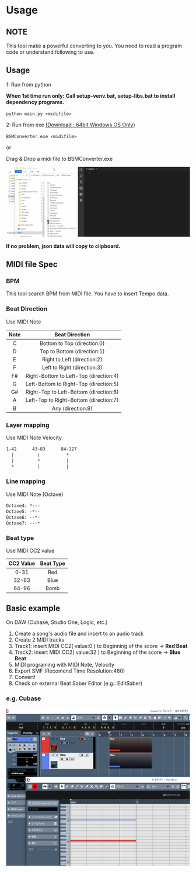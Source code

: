 # Usage

## NOTE
This tool make a powerful converting to you.
You need to read a program code or understand following to use.

## Usage

1: Run from python

**When 1st time run only: Call setup-venv.bat, setup-libs.bat to install dependency programs.**

`python main.py <midifile>`

2: Run from exe [(Download : 64bit Windows OS Only)](https://github.com/r-koubou/BS-Midi-Converter/releases/latest)

`BSMConverter.exe <midifile>`

or

Drag & Drop a midi file to BSMConverter.exe

![](assets/dnd.gif)

**If no problem, json data will copy to clipboard.**

## MIDI file Spec

### BPM

This tool search BPM from MIDI file.
You have to insert Tempo data.


### Beat Direction

Use MIDI Note

| Note |             Beat Direction             |
|:----:|:--------------------------------------:|
| C    | Bottom to Top (direction:0)            |
| D    | Top to Bottom (direction:1)            |
| E    | Right to Left (direction:2)            |
| F    | Left to Right (direction:3)            |
| F#   | Right-Bottom to Left-Top (direction:4) |
| G    | Left-Bottom to Right-Top (direction:5) |
| G#   | Right-Top to Left-Bottom (direction:6) |
| A    | Left-Top to Right-Bottom (direction:7) |
| B    | Any (direction:8)                      |

### Layer mapping

Use MIDI Note Velocity

~~~
1-42      43-83      84-127
  |         |          *
  |         *          |
  *         |          |
~~~

### Line mapping

Use MIDI Note (Octave)

~~~
Octave4: *---
Octave5: -*--
Octave6: --*-
Octave7: ---*
~~~

### Beat type

Use MIDI CC2 value

| CC2 Value | Beat Type |
|:---------:|:---------:|
| 0-31      | Red       |
| 32-63     | Blue      |
| 64-96     | Bomb      |

## Basic example

On DAW (Cubase, Studio One, Logic, etc.)

1. Create a song's audio file and insert to an audio track
2. Create 2 MIDI tracks
3. Track1: insert MIDI CC2( value:0 ) to Beginning of the score -\> **Red Beat**
4. Track2: insert MIDI CC2( value:32 ) to Beginning of the score -\> **Blue Beat**
5. MIDI programing with MIDI Note, Velocity
6. Export SMF (Recomend Time Resolution:480)
7. Convert!
8. Check on external Beat Saber Editor (e.g.: EditSaber)

### e.g. Cubase

![](assets/eg_cubase.png)